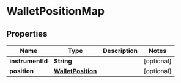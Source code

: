 # WalletPositionMap

## Properties
Name | Type | Description | Notes
------------ | ------------- | ------------- | -------------
**instrumentId** | **String** |  |  [optional]
**position** | [**WalletPosition**](WalletPosition.md) |  |  [optional]
